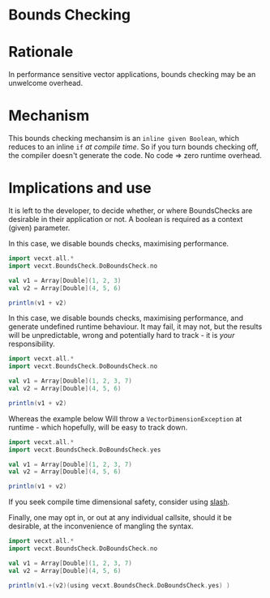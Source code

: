 # Bounds Checking

# Rationale

In performance sensitive vector applications, bounds checking may be an unwelcome overhead.

# Mechanism

This bounds checking mechansim is an `inline given Boolean`, which reduces to an inline `if` _at compile time_. So if you turn bounds checking off, the compiler doesn't generate the code. No code => zero runtime overhead.

# Implications and use

It is left to the developer, to decide whether, or where BoundsChecks are desirable in their application or not. A boolean is required as a context (given) parameter.

In this case, we disable bounds checks, maximising performance.

```scala
import vecxt.all.*
import vecxt.BoundsCheck.DoBoundsCheck.no

val v1 = Array[Double](1, 2, 3)
val v2 = Array[Double](4, 5, 6)

println(v1 + v2)

```

In this case, we disable bounds checks, maximising performance, and generate undefined runtime behaviour. It may fail, it may not, but the results will be unpredictable, wrong and potentially hard to track - it is _your_ responsibility.

```scala
import vecxt.all.*
import vecxt.BoundsCheck.DoBoundsCheck.no

val v1 = Array[Double](1, 2, 3, 7)
val v2 = Array[Double](4, 5, 6)

println(v1 + v2)

```

Whereas the example below Will throw a `VectorDimensionException` at runtime - which hopefully, will be easy to track down.

```scala
import vecxt.all.*
import vecxt.BoundsCheck.DoBoundsCheck.yes

val v1 = Array[Double](1, 2, 3, 7)
val v2 = Array[Double](4, 5, 6)

println(v1 + v2)

```

If you seek compile time dimensional safety, consider using [slash](https://github.com/dragonfly-ai/slash).

Finally, one may opt in, or out at any individual callsite, should it be desirable, at the inconvenience of mangling the syntax.

```scala
import vecxt.all.*
import vecxt.BoundsCheck.DoBoundsCheck.no

val v1 = Array[Double](1, 2, 3, 7)
val v2 = Array[Double](4, 5, 6)

println(v1.+(v2)(using vecxt.BoundsCheck.DoBoundsCheck.yes) )

```
